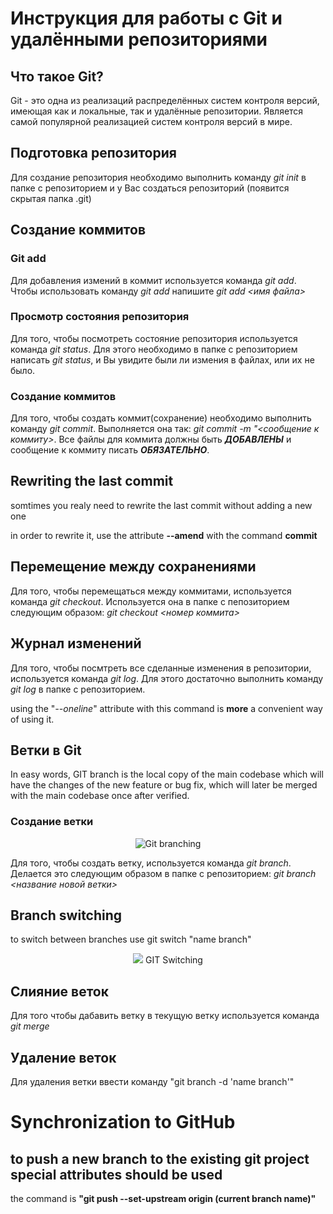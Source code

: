 # Инструкция для работы с Git и удалёнными репозиториями

<!-- Warning! All changes are made in English. I guess they will be more distictive this way and also I'll be able to practice my English so. -->

## Что такое Git?
Git - это одна из реализаций распределённых систем контроля версий, имеющая как и локальные, так и удалённые репозитории. Является самой популярной реализацией систем контроля версий в мире.
## Подготовка репозитория
Для создание репозитория необходимо выполнить команду *git init*  в папке с репозиторием и у Вас создаться репозиторий (появится скрытая папка .git)

## Создание коммитов

### Git add
Для добавления измений в коммит используется команда *git add*. Чтобы использовать команду *git add* напишите *git add <имя файла>*

### Просмотр состояния репозитория
Для того, чтобы посмотреть состояние репозитория используется команда *git status*. Для этого необходимо в папке с репозиторием написать *git status*, и Вы увидите были ли измения в файлах, или их не было.

### Создание коммитов
Для того, чтобы создать коммит(сохранение) необходимо выполнить команду *git commit*. Выполняется она так: *git commit -m "<сообщение к коммиту>*. Все файлы для коммита должны быть ***ДОБАВЛЕНЫ*** и сообщение к коммиту писать ***ОБЯЗАТЕЛЬНО***.

## Rewriting the last commit
somtimes you realy need to rewrite the last commit without adding a new one
 
in order to rewrite it, use the attribute __--amend__ with the command __commit__ 

## Перемещение между сохранениями
Для того, чтобы перемещаться между коммитами, используется команда *git checkout*. Используется она в папке с пепозиторием следующим образом: *git checkout <номер коммита>*

## Журнал изменений
Для того, чтобы посмтреть все сделанные изменения в репозитории, используется команда *git log*. Для этого достаточно выполнить команду *git log* в папке с репозиторием.

using the "*--oneline*" attribute with this command is **more** a convenient way of using it. 

## Ветки в Git

In easy words, GIT branch is the local copy of the main codebase which will have the changes of the new feature or bug fix, which will later be merged with the main codebase once after verified.

### Создание ветки

<center><image src="https://i.pinimg.com/originals/c7/d0/f9/c7d0f9e0b031d7f3b9dbf5eeb9ae3e28.png" alt="Git branching"> </center>

Для того, чтобы создать ветку, используется команда *git branch*. Делается это следующим образом в папке с репозиторием: *git branch <название новой ветки>*

## Branch switching

to switch between branches use git switch "name branch"


<center><image src="https://res.cloudinary.com/practicaldev/image/fetch/s--pFnrRUS---/c_imagga_scale,f_auto,fl_progressive,h_900,q_auto,w_1600/https://thepracticaldev.s3.amazonaws.com/i/4ydntxifxpmmcxjyjyxr.png" > GIT Switching </center>

## Слияние веток

Для того чтобы дабавить ветку в текущую ветку используется команда *git merge <name branch>*

## Удаление веток
Для удаления ветки ввести команду "git branch -d 'name branch'"

# Synchronization to GitHub

## to push a new branch to the existing git project special attributes should be used

the command is  __"git push --set-upstream origin (current branch name)"__  